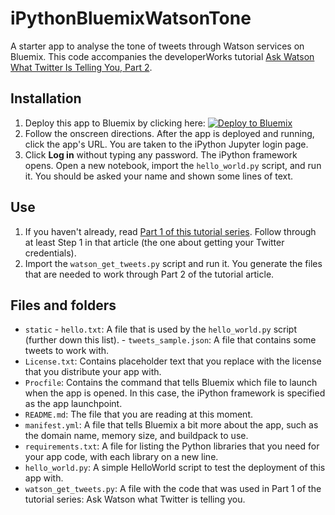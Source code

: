 # iPythonBluemixWatsonTone

A starter app to analyse the tone of tweets through Watson services on Bluemix. This code accompanies the developerWorks tutorial [Ask Watson What Twitter Is Telling You, Part 2](http://www.ibm.com/developerworks/library/cc-ask-watson-part2-bluemix-trs/index.html).

## Installation

1.    Deploy this app to Bluemix by clicking here: [![Deploy to Bluemix](https://bluemix.net/deploy/button.png)](https://bluemix.net/deploy?repository=https://github.com/AninditaBasu/iPythonBluemixWatsonTone)
2.    Follow the onscreen directions. After the app is deployed and running, click the app's URL. You are taken to the iPython Jupyter login page. 
3.    Click __Log in__ without typing any password. The iPython framework opens. Open a new notebook, import the `hello_world.py` script, and run it. You should be asked your name and shown some lines of text.
   
## Use

1.   If you haven't already, read [Part 1 of this tutorial series](http://www.ibm.com/developerworks/library/cc-ask-watson-part1-bluemix-trs/index.html). Follow through at least Step 1 in that article (the one about getting your Twitter credentials).
2.   Import the `watson_get_tweets.py` script and run it. You generate the files that are needed to work through Part 2 of the tutorial article.

## Files and folders

-    `static`
    - `hello.txt`: A file that is used by the `hello_world.py` script (further down this list).
    -  `tweets_sample.json`: A file that contains some tweets to work with.
-    `License.txt`: Contains placeholder text that you replace with the license that you distribute your app with.
-    `Procfile`: Contains the command that tells Bluemix which file to launch when the app is opened. In this case, the iPython framework is specified as the app launchpoint.
-    `README.md`: The file that you are reading at this moment.
-    `manifest.yml`: A file that tells Bluemix a bit more about the app, such as the domain name, memory size, and buildpack to use.
-    `requirements.txt`: A file for listing the Python libraries that you need for your app code, with each library on a new line.
-    `hello_world.py`: A simple HelloWorld script to test the deployment of this app with.
-    `watson_get_tweets.py`: A file with the code that was used in Part 1 of the tutorial series: Ask Watson what Twitter is telling you.
